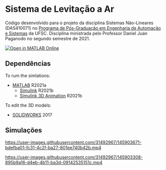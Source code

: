 # Sistema de Levitação a Ar 

Código desenvolvido para o projeto da disciplina Sistemas Não-Lineares (DAS410071) no [Programa de Pós-Graduação em Engenharia de Automação e Sistemas](https://posautomacao.ufsc.br/) da UFSC.
Disciplina ministrada pelo Professor Daniel Juan Paganodo no segundo semestre de 2021.

[![Open in MATLAB Online](https://www.mathworks.com/images/responsive/global/open-in-matlab-online.svg)](https://matlab.mathworks.com/open/github/v1?repo=michaelfsb/air-levitation-system&file=Matlab/bola_levitador.mdl)

## Dependências
 
To rum the simlations:
- [MATLAB](https://www.mathworks.com/products/matlab.html) R2021a
  - [Simulink](https://www.mathworks.com/products/simulink.html) R2021b
  - [Simulink 3D Animation](https://www.mathworks.com/products/3d-animation.html) R2021b

To edit the 3D models:
- [SOLIDWORKS](https://www.solidworks.com/) 2017

## Simulações

https://user-images.githubusercontent.com/31492967/145903671-bdefba01-fc31-4c2f-ba27-801ee740b42b.mp4

https://user-images.githubusercontent.com/31492967/145903308-895b9a16-d4eb-4b11-ba3d-09142535151c.mp4
